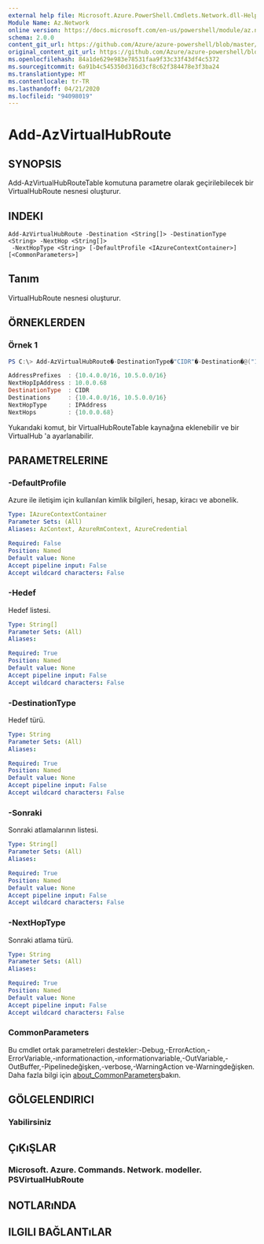 ```yaml
---
external help file: Microsoft.Azure.PowerShell.Cmdlets.Network.dll-Help.xml
Module Name: Az.Network
online version: https://docs.microsoft.com/en-us/powershell/module/az.network/add-azvirtualhubroute
schema: 2.0.0
content_git_url: https://github.com/Azure/azure-powershell/blob/master/src/Network/Network/help/Add-AzVirtualHubRoute.md
original_content_git_url: https://github.com/Azure/azure-powershell/blob/master/src/Network/Network/help/Add-AzVirtualHubRoute.md
ms.openlocfilehash: 84a1de629e983e78531faa9f33c33f43df4c5372
ms.sourcegitcommit: 6a91b4c545350d316d3cf8c62f384478e3f3ba24
ms.translationtype: MT
ms.contentlocale: tr-TR
ms.lasthandoff: 04/21/2020
ms.locfileid: "94098019"
---
```

# Add-AzVirtualHubRoute

## SYNOPSIS
Add-AzVirtualHubRouteTable komutuna parametre olarak geçirilebilecek bir VirtualHubRoute nesnesi oluşturur. 

## INDEKI

```
Add-AzVirtualHubRoute -Destination <String[]> -DestinationType <String> -NextHop <String[]>
 -NextHopType <String> [-DefaultProfile <IAzureContextContainer>] [<CommonParameters>]
```

## Tanım
VirtualHubRoute nesnesi oluşturur.

## ÖRNEKLERDEN

### Örnek 1
```powershell
PS C:\> Add-AzVirtualHubRoute�-DestinationType�"CIDR"�-Destination�@("10.4.0.0/16",�"10.5.0.0/16")�-NextHopType�"IPAddress"�-NextHop�@("10.0.0.68")

AddressPrefixes  : {10.4.0.0/16, 10.5.0.0/16}
NextHopIpAddress : 10.0.0.68
DestinationType  : CIDR
Destinations     : {10.4.0.0/16, 10.5.0.0/16}
NextHopType      : IPAddress
NextHops         : {10.0.0.68}
```

Yukarıdaki komut, bir VirtualHubRouteTable kaynağına eklenebilir ve bir VirtualHub 'a ayarlanabilir.

## PARAMETRELERINE

### -DefaultProfile
Azure ile iletişim için kullanılan kimlik bilgileri, hesap, kiracı ve abonelik.

```yaml
Type: IAzureContextContainer
Parameter Sets: (All)
Aliases: AzContext, AzureRmContext, AzureCredential

Required: False
Position: Named
Default value: None
Accept pipeline input: False
Accept wildcard characters: False
```

### -Hedef
Hedef listesi.

```yaml
Type: String[]
Parameter Sets: (All)
Aliases:

Required: True
Position: Named
Default value: None
Accept pipeline input: False
Accept wildcard characters: False
```

### -DestinationType
Hedef türü.

```yaml
Type: String
Parameter Sets: (All)
Aliases:

Required: True
Position: Named
Default value: None
Accept pipeline input: False
Accept wildcard characters: False
```

### -Sonraki
Sonraki atlamalarının listesi.

```yaml
Type: String[]
Parameter Sets: (All)
Aliases:

Required: True
Position: Named
Default value: None
Accept pipeline input: False
Accept wildcard characters: False
```

### -NextHopType
Sonraki atlama türü.

```yaml
Type: String
Parameter Sets: (All)
Aliases:

Required: True
Position: Named
Default value: None
Accept pipeline input: False
Accept wildcard characters: False
```

### CommonParameters
Bu cmdlet ortak parametreleri destekler:-Debug,-ErrorAction,-ErrorVariable,-ınformationaction,-ınformationvariable,-OutVariable,-OutBuffer,-Pipelinedeğişken,-verbose,-WarningAction ve-Warningdeğişken. Daha fazla bilgi için [about_CommonParameters](http://go.microsoft.com/fwlink/?LinkID=113216)bakın.

## GÖLGELENDIRICI

### Yabilirsiniz

## ÇıKıŞLAR

### Microsoft. Azure. Commands. Network. modeller. PSVirtualHubRoute

## NOTLARıNDA

## ILGILI BAĞLANTıLAR
